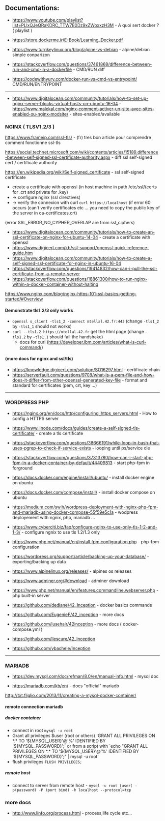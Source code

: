
## Documentations:

- https://www.youtube.com/playlist?list=PLlxQJeQRaKDRC_TTW7E0Dz9xZWoxxzH3M - A quoi sert docker ? ( playlist )

- https://store.dockerme.ir/E-Book/Learning_Docker.pdf

- https://www.turnkeylinux.org/blog/alpine-vs-debian - alpine/debian simple conparizon 

- https://stackoverflow.com/questions/37461868/difference-between-run-and-cmd-in-a-dockerfile - CMD/RUN diff 
- https://codewithyury.com/docker-run-vs-cmd-vs-entrypoint/ CMD/RUN/ENTRYPOINT
- -------------------------------------------------
- https://www.digitalocean.com/community/tutorials/how-to-set-up-nginx-server-blocks-virtual-hosts-on-ubuntu-16-04
-https://www.malekal.com/nginx-comment-activer-un-site-avec-sites-enabled-ou-nginx-modsite/ - sites-enabled/available


### NGINX (  TLSV1.2/3 )

https://www.frameip.com/ssl-tls/ - (fr) tres bon article pour comprendre comment fonctionne ssl-tls

https://social.technet.microsoft.com/wiki/contents/articles/15189.difference-between-self-signed-ssl-certificate-authority.aspx - diff ssl self-signed cert / certificate authority

https://en.wikipedia.org/wiki/Self-signed_certificate - ssl self-signed certificate

- create a certificate with openssl (in host machine in path /etc/ssl/(certs for .crt and private for .key)
- -> configure nginx (ssl directives)
- -> verify the connexion with curl `curl https://localhost` (if error 60 occurs (can't verify certificates etc ... you need to copy the public key of the server in ca-certificates.crt)

(error SSL_ERROR_NO_CYPHER_OVERLAP are from ssl_ciphers) 

- https://www.digitalocean.com/community/tutorials/how-to-create-an-ssl-certificate-on-nginx-for-ubuntu-14-04 - create a certificate with openssl 
- https://www.digicert.com/kb/ssl-support/openssl-quick-reference-guide.htm 
- https://www.digitalocean.com/community/tutorials/how-to-create-a-self-signed-ssl-certificate-for-nginx-in-ubuntu-16-04
- https://stackoverflow.com/questions/19414832/how-can-i-pull-the-ssl-certificate-from-a-remote-server
- https://stackoverflow.com/questions/18861300/how-to-run-nginx-within-a-docker-container-without-halting

https://www.nginx.com/blog/nginx-https-101-ssl-basics-getting-started/#Overview

#### Demonstrate tls1.2/3 only works 
- `openssl s_client -tls1_2 -connect mtellal.42.fr:443` (change `-tls1_2` by `-tls1_1` should not works)
- `curl --tls1.2 https://mtellal.42.fr` get the html page (change `-tls1.2` by `-tls1.1` should fail the handshake)
  - docs for curl (https://developer.ibm.com/articles/what-is-curl-command/)

#### (more docs for nginx and ssl/tls)
- https://knowledge.digicert.com/solution/SO16297.html - certificate chain 
- https://serverfault.com/questions/9708/what-is-a-pem-file-and-how-does-it-differ-from-other-openssl-generated-key-file - format and standard for certificates (pem, crt, key ...)

-----------------------------------------------------------------------------------------------------------------------------

### WORDPRESS PHP

- https://nginx.org/en/docs/http/configuring_https_servers.html - How to config a HTTPS server 
- https://www.linode.com/docs/guides/create-a-self-signed-tls-certificate/ - create a tls certificate
- https://stackoverflow.com/questions/38666191/while-loop-in-bash-that-uses-pgrep-to-check-if-service-exists - looping until ps/service die 
- https://stackoverflow.com/questions/37313780/how-can-i-start-php-fpm-in-a-docker-container-by-default/44409813 - start php-fpm in forground

- https://docs.docker.com/engine/install/ubuntu/ - install docker engine on ubuntu 
- https://docs.docker.com/compose/install/ - install docker compose on ubuntu 
- https://medium.com/swlh/wordpress-deployment-with-nginx-php-fpm-and-mariadb-using-docker-compose-55f59e5c1a - wodpress deployement with ngnix, php, mariadb ...
- https://www.cyberciti.biz/faq/configure-nginx-to-use-only-tls-1-2-and-1-3/ - configure ngnix to use tls 1.2/1.3 only
- https://www.php.net/manual/en/install.fpm.configuration.php - php-fpm configuration 
- https://wordpress.org/support/article/backing-up-your-database/ - exporting/backing up data
- https://www.alpinelinux.org/releases/ - alpines os releases
- https://www.adminer.org/#download - adminer download 
- https://www.php.net/manual/en/features.commandline.webserver.php - php built-in server

- https://github.com/dediane/42_Inception - docker basics commands

- https://github.com/EugenieF/42_inception - more docs
- https://github.com/lusehair/42inception - more docs ( docker-compose.yml )

- https://github.com/llescure/42_Inception

- https://github.com/vbachele/Inception

----------------------------------------------------------------------------------------------------------------------------

### MARIADB 

- https://dev.mysql.com/doc/refman/8.0/en/manual-info.html - mysql doc

- https://mariadb.com/kb/en/ - docs "official" mariadb 

http://txt.fliglio.com/2013/11/creating-a-mysql-docker-container/

#### remote connection mariadb 
##### docker container
- connect in root `mysql -u root` 
- Grant all privileges $user (root or others) `GRANT ALL PRIVILEGES ON *.* TO '${MYSQL_USER}'@'%' IDENTIFIED BY '${MYSQL_PASSWORD}';` or from a script with `echo "GRANT ALL PRIVILEGES ON *.* TO '${MYSQL_USER}'@'%' IDENTIFIED BY '${MYSQL_PASSWORD}';" | mysql -u root`
- flush privileges `FLUSH PRIVILEGES;`

##### remote host
- connect to server from remote host - `mysql -u root (user) -p(password) -P (port bind) -h localhost --protocol=tcp`



### more docs 
- http://www.linfo.org/process.html - process,life cycle etc...
